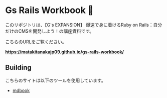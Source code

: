 # Gs Rails Workbook 💎

このリポジトリは、【G's EXPANSION】 爆速で身に着けるRuby on Rails：自分だけのCMSを開発しよう！の講座資料です。

こちらのURLをご覧ください。

**https://matakitanakajp09.github.io/gs-rails-workbook/**

## Building

こちらのサイトは以下のツールを使用しています。

- [mdbook](https://github.com/rust-lang/mdBook)